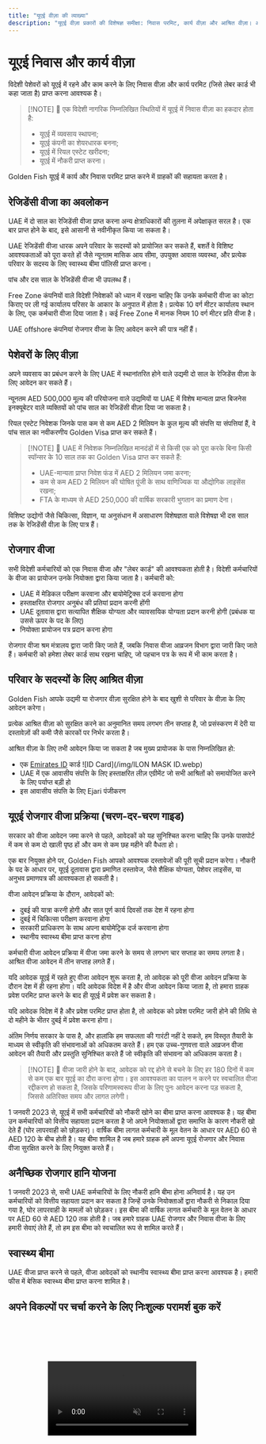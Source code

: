 ```yaml
---
title: "यूएई वीज़ा की व्याख्या"
description: "यूएई वीज़ा प्रकारों की विशेषज्ञ समीक्षा: निवास परमिट, कार्य वीज़ा और आश्रित वीज़ा। आवश्यकताओं और प्रक्रिया के बारे में आपको जानने की हर जरूरी बात।"
---
```


# यूएई निवास और कार्य वीज़ा

विदेशी पेशेवरों को यूएई में रहने और काम करने के लिए निवास वीज़ा और कार्य परमिट (जिसे लेबर कार्ड भी कहा जाता है) प्राप्त करना आवश्यक है।

> [!NOTE] 💚 एक विदेशी नागरिक निम्नलिखित स्थितियों में यूएई में निवास वीज़ा का हकदार होता है:
>
> - यूएई में व्यवसाय स्थापना;
> - यूएई कंपनी का शेयरधारक बनना;
> - यूएई में रियल एस्टेट खरीदना;
> - यूएई में नौकरी प्राप्त करना।

Golden Fish यूएई में कार्य और निवास परमिट प्राप्त करने में ग्राहकों की सहायता करता है।

## रेजिडेंसी वीजा का अवलोकन

UAE में दो साल का रेजिडेंसी वीजा प्राप्त करना अन्य क्षेत्राधिकारों की तुलना में अपेक्षाकृत सरल है। एक बार प्राप्त होने के बाद, इसे आसानी से नवीनीकृत किया जा सकता है।

UAE रेजिडेंसी वीजा धारक अपने परिवार के सदस्यों को प्रायोजित कर सकते हैं, बशर्ते वे विशिष्ट आवश्यकताओं को पूरा करते हों जैसे न्यूनतम मासिक आय सीमा, उपयुक्त आवास व्यवस्था, और प्रत्येक परिवार के सदस्य के लिए स्वास्थ्य बीमा पॉलिसी प्राप्त करना।

पांच और दस साल के रेजिडेंसी वीजा भी उपलब्ध हैं।

Free Zone कंपनियों वाले विदेशी निवेशकों को ध्यान में रखना चाहिए कि उनके कर्मचारी वीजा का कोटा किराए पर ली गई कार्यालय परिसर के आकार के अनुपात में होता है। प्रत्येक 10 वर्ग मीटर कार्यालय स्थान के लिए, एक कर्मचारी वीजा दिया जाता है। कई Free Zone में मानक नियम 10 वर्ग मीटर प्रति वीजा है।

UAE offshore कंपनियां रोजगार वीजा के लिए आवेदन करने की पात्र नहीं हैं।

## पेशेवरों के लिए वीज़ा

अपने व्यवसाय का प्रबंधन करने के लिए UAE में स्थानांतरित होने वाले उद्यमी दो साल के रेजिडेंस वीज़ा के लिए आवेदन कर सकते हैं।

न्यूनतम AED 500,000 मूल्य की परियोजना वाले उद्यमियों या UAE में विशेष मान्यता प्राप्त बिजनेस इनक्यूबेटर वाले व्यक्तियों को पांच साल का रेजिडेंसी वीज़ा दिया जा सकता है।

रियल एस्टेट निवेशक जिनके पास कम से कम AED 2 मिलियन के कुल मूल्य की संपत्ति या संपत्तियां हैं, वे पांच साल का नवीकरणीय Golden Visa प्राप्त कर सकते हैं।

> [!NOTE] 💚 UAE में निवेशक निम्नलिखित मानदंडों में से किसी एक को पूरा करके बिना किसी स्पॉन्सर के 10 साल तक का Golden Visa प्राप्त कर सकते हैं:
>
> - UAE-मान्यता प्राप्त निवेश फंड में AED 2 मिलियन जमा करना;
> - कम से कम AED 2 मिलियन की घोषित पूंजी के साथ वाणिज्यिक या औद्योगिक लाइसेंस रखना;
> - FTA के माध्यम से AED 250,000 की वार्षिक सरकारी भुगतान का प्रमाण देना।

विशिष्ट उद्योगों जैसे चिकित्सा, विज्ञान, या अनुसंधान में असाधारण विशेषज्ञता वाले विशेषज्ञ भी दस साल तक के रेजिडेंसी वीज़ा के लिए पात्र हैं।

## रोजगार वीजा

सभी विदेशी कर्मचारियों को एक निवास वीजा और "लेबर कार्ड" की आवश्यकता होती है। विदेशी कर्मचारियों के वीजा का प्रायोजन उनके नियोक्ता द्वारा किया जाता है। कर्मचारी को:

- UAE में मेडिकल परीक्षण करवाना और बायोमेट्रिक्स दर्ज करवाना होगा
- हस्ताक्षरित रोजगार अनुबंध की प्रतियां प्रदान करनी होंगी
- UAE दूतावास द्वारा सत्यापित शैक्षिक योग्यता और व्यावसायिक योग्यता प्रदान करनी होगी (प्रबंधक या उससे ऊपर के पद के लिए)
- नियोक्ता प्रायोजन पत्र प्रदान करना होगा

रोजगार वीजा श्रम मंत्रालय द्वारा जारी किए जाते हैं, जबकि निवास वीजा आव्रजन विभाग द्वारा जारी किए जाते हैं। कर्मचारी को हमेशा लेबर कार्ड साथ रखना चाहिए, जो पहचान पत्र के रूप में भी काम करता है।

## परिवार के सदस्यों के लिए आश्रित वीज़ा

Golden Fish आपके उद्यमी या रोजगार वीज़ा सुरक्षित होने के बाद खुशी से परिवार के वीज़ा के लिए आवेदन करेगा।

प्रत्येक आश्रित वीज़ा को सुरक्षित करने का अनुमानित समय लगभग तीन सप्ताह है, जो प्रसंस्करण में देरी या दस्तावेज़ों की कमी जैसे कारकों पर निर्भर करता है।

आश्रित वीज़ा के लिए तभी आवेदन किया जा सकता है जब मुख्य प्रायोजक के पास निम्नलिखित हो:

- एक [Emirates ID](https://u.ae/en/information-and-services/visa-and-emirates-id/emirates-id) कार्ड ![ID Card](/img/ILON MASK ID.webp)
- UAE में एक आवासीय संपत्ति के लिए हस्ताक्षरित लीज़ एग्रीमेंट जो सभी आश्रितों को समायोजित करने के लिए पर्याप्त बड़ी हो
- इस आवासीय संपत्ति के लिए Ejari पंजीकरण

## यूएई रोजगार वीजा प्रक्रिया (चरण-दर-चरण गाइड)

सरकार को वीजा आवेदन जमा करने से पहले, आवेदकों को यह सुनिश्चित करना चाहिए कि उनके पासपोर्ट में कम से कम दो खाली पृष्ठ हों और कम से कम छह महीने की वैधता हो।

एक बार नियुक्त होने पर, Golden Fish आपको आवश्यक दस्तावेजों की पूरी सूची प्रदान करेगा। नौकरी के पद के आधार पर, यूएई दूतावास द्वारा प्रमाणित दस्तावेज, जैसे शैक्षिक योग्यता, पेशेवर लाइसेंस, या अनुभव प्रमाणपत्र की आवश्यकता हो सकती है।

वीजा आवेदन प्रक्रिया के दौरान, आवेदकों को:

- दुबई की यात्रा करनी होगी और सात पूर्ण कार्य दिवसों तक देश में रहना होगा
- दुबई में चिकित्सा परीक्षण करवाना होगा
- सरकारी प्राधिकरण के साथ अपना बायोमेट्रिक दर्ज करवाना होगा
- स्थानीय स्वास्थ्य बीमा प्राप्त करना होगा

कर्मचारी वीजा आवेदन प्रक्रिया में वीजा जमा करने के समय से लगभग चार सप्ताह का समय लगता है। आश्रित वीजा आवेदन में तीन सप्ताह लगते हैं।

यदि आवेदक यूएई में रहते हुए वीजा आवेदन शुरू करता है, तो आवेदक को पूरी वीजा आवेदन प्रक्रिया के दौरान देश में ही रहना होगा। यदि आवेदक विदेश में है और वीजा आवेदन किया जाता है, तो हमारा ग्राहक प्रवेश परमिट प्राप्त करने के बाद ही यूएई में प्रवेश कर सकता है।

यदि आवेदक विदेश में है और प्रवेश परमिट प्राप्त होता है, तो आवेदक को प्रवेश परमिट जारी होने की तिथि से दो महीने के भीतर दुबई में प्रवेश करना होगा।

अंतिम निर्णय सरकार के पास है, और हालांकि हम सफलता की गारंटी नहीं दे सकते, हम विस्तृत तैयारी के माध्यम से स्वीकृति की संभावनाओं को अधिकतम करते हैं। हम एक उच्च-गुणवत्ता वाले आव्रजन वीजा आवेदन की तैयारी और प्रस्तुति सुनिश्चित करते हैं जो स्वीकृति की संभावना को अधिकतम करता है।

> [!NOTE] 💚 वीजा जारी होने के बाद, आवेदक को रद्द होने से बचने के लिए हर 180 दिनों में कम से कम एक बार यूएई का दौरा करना होगा।
> इस आवश्यकता का पालन न करने पर स्वचालित वीजा रद्दीकरण हो सकता है, जिसके परिणामस्वरूप वीजा के लिए पुनः आवेदन करना पड़ सकता है, जिससे अतिरिक्त समय और लागत लगेगी।

1 जनवरी 2023 से, यूएई में सभी कर्मचारियों को नौकरी खोने का बीमा प्राप्त करना आवश्यक है। यह बीमा उन कर्मचारियों को वित्तीय सहायता प्रदान करता है जो अपने नियोक्ताओं द्वारा समाप्ति के कारण नौकरी खो देते हैं (घोर लापरवाही को छोड़कर)। वार्षिक बीमा लागत कर्मचारी के मूल वेतन के आधार पर AED 60 से AED 120 के बीच होती है। यह बीमा शामिल है जब हमारे ग्राहक हमें अपना यूएई रोजगार और निवास वीजा सुरक्षित करने के लिए नियुक्त करते हैं।

## अनैच्छिक रोजगार हानि योजना

1 जनवरी 2023 से, सभी UAE कर्मचारियों के लिए नौकरी हानि बीमा होना अनिवार्य है। यह उन कर्मचारियों को वित्तीय सहायता प्रदान कर सकता है जिन्हें उनके नियोक्ताओं द्वारा नौकरी से निकाल दिया गया है, घोर लापरवाही के मामलों को छोड़कर। इस बीमा की वार्षिक लागत कर्मचारी के मूल वेतन के आधार पर AED 60 से AED 120 तक होती है। जब हमारे ग्राहक UAE रोजगार और निवास वीजा के लिए हमारी सेवाएं लेते हैं, तो हम इस बीमा को स्वचालित रूप से शामिल करते हैं।

## स्वास्थ्य बीमा

UAE वीजा प्राप्त करने से पहले, वीजा आवेदकों को स्थानीय स्वास्थ्य बीमा प्राप्त करना आवश्यक है। हमारी फीस में बेसिक स्वास्थ्य बीमा प्राप्त करना शामिल है।

## अपने विकल्पों पर चर्चा करने के लिए निःशुल्क परामर्श बुक करें

<video  autoplay muted playsinline style="padding: 80px" >
  <source src="/video/iStock-2185914135.mp4" type="video/mp4">
</video>

<ContactFormModal formName="Employment Visa [guide]" buttonText="निःशुल्क परामर्श प्राप्त करें" :services="[
    '💼 Employment Visa + Labor Card',
    '👨‍💼 Entrepreneur Visa (2-year)',
    '🏢 Free Zone Company Visa',
    '👨‍👩‍👧‍👦 आश्रित परिवार वीज़ा',
    '💳 Emirates ID आवेदन',
    '💵 AED 30K से अधिक मासिक वेतन',
    '💰 Golden Visa पात्रता',
    '❓ अन्य वीज़ा सेवाएं',
    ]"/>
